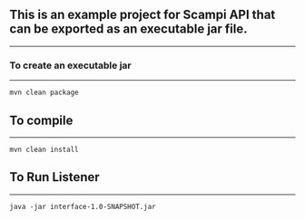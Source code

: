 ## This is an example project for Scampi API that can be exported as an executable jar file.
-------------------------------------------------------------------------------------------



### To create an executable jar
--------------------------------
``mvn clean package``


## To compile
--------------------------------
``mvn clean install``



## To Run Listener
--------------------------------
``java -jar interface-1.0-SNAPSHOT.jar``






